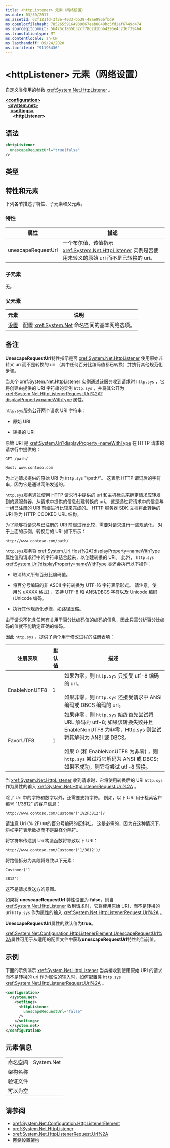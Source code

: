 ```yaml
---
title: <httpListener> 元素（网络设置）
ms.date: 03/30/2017
ms.assetid: 62f121fd-3f2e-4033-bb39-48ae996bfbd9
ms.openlocfilehash: 78526559164939667eab8848bc5fd2af6749d474
ms.sourcegitcommit: 5b475c1855b32cf78d2d1bbb4295e4c236f39464
ms.translationtype: MT
ms.contentlocale: zh-CN
ms.lasthandoff: 09/24/2020
ms.locfileid: "91195436"
---
```

# <a name="httplistener-element-network-settings"></a>\<httpListener> 元素（网络设置）

自定义类使用的参数 <xref:System.Net.HttpListener> 。  

[**\<configuration>**](../configuration-element.md)\
&nbsp;&nbsp;[**\<system.net>**](system-net-element-network-settings.md)\
&nbsp;&nbsp;&nbsp;&nbsp;[**\<settings>**](settings-element-network-settings.md)\
&nbsp;&nbsp;&nbsp;&nbsp;&nbsp;&nbsp;**\<httpListener>**

## <a name="syntax"></a>语法  
  
```xml  
<httpListener  
  unescapeRequestUrl="true|false"  
/>  
```  
  
## <a name="type"></a>类型  
  
## <a name="attributes-and-elements"></a>特性和元素  

 下列各节描述了特性、子元素和父元素。  
  
### <a name="attributes"></a>特性  
  
|属性|描述|  
|---------------|-----------------|  
|unescapeRequestUrl|一个布尔值，该值指示 <xref:System.Net.HttpListener> 实例是否使用未转义的原始 uri 而不是已转换的 uri。|  
  
### <a name="child-elements"></a>子元素  

 无。  
  
### <a name="parent-elements"></a>父元素  
  
|**元素**|**说明**|  
|-----------------|---------------------|  
|[设置](settings-element-network-settings.md)|配置 <xref:System.Net> 命名空间的基本网络选项。|  
  
## <a name="remarks"></a>备注  

 **UnescapeRequestUrl**特性指示是否 <xref:System.Net.HttpListener> 使用原始非转义 uri 而不是转换的 uri （其中任何百分比编码值都已转换）并执行其他规范化步骤。  
  
 当某个 <xref:System.Net.HttpListener> 实例通过该服务收到请求时 `http.sys` ，它将创建由提供的 URI 字符串的实例 `http.sys` ，并将其公开为 <xref:System.Net.HttpListenerRequest.Url%2A?displayProperty=nameWithType> 属性。  
  
 `http.sys`服务公开两个请求 URI 字符串：  
  
- 原始 URI  
  
- 转换的 URI  
  
 原始 URI 是 <xref:System.Uri?displayProperty=nameWithType> 在 HTTP 请求的请求行中提供的：  
  
 `GET /path/`  
  
 `Host: www.contoso.com`  
  
 为上述请求提供的原始 URI 为 `http.sys` "/path/"。 这表示 HTTP 谓词后的字符串，因为它是通过网络发送的。  
  
 `http.sys`服务通过使用 HTTP 请求行中提供的 uri 和主机标头来确定请求应转发到的源服务器，从请求中提供的信息创建转换的 uri。 这是通过将请求中的信息与一组已注册的 URI 前缀进行比较来完成的。 HTTP 服务器 SDK 文档将此转换的 URI 称为 HTTP_COOKED_URL 结构。  
  
 为了能够将请求与已注册的 URI 前缀进行比较，需要对请求进行一些规范化。 对于上面的示例，转换后的 URI 如下所示：  
  
 `http://www.contoso.com/path/`  
  
 `http.sys`服务将 <xref:System.Uri.Host%2A?displayProperty=nameWithType> 属性值和请求行中的字符串结合起来，以创建转换的 URI。 此外， `http.sys` <xref:System.Uri?displayProperty=nameWithType> 类还会执行以下操作：  
  
- 取消转义所有百分比编码值。  
  
- 将百分号编码的非 ASCII 字符转换为 UTF-16 字符表示形式。 请注意，使用% uXXXX 格式) ，支持 UTF-8 和 ANSI/DBCS 字符以及 Unicode 编码 (Unicode 编码。  
  
- 执行其他规范化步骤，如路径压缩。  
  
 由于请求不包含任何有关用于百分比编码值的编码的信息，因此只需分析百分比编码的值就不能确定正确的编码。  
  
 因此 `http.sys` ，提供了两个用于修改进程的注册表项：  
  
|注册表项|默认值|描述|  
|------------------|-------------------|-----------------|  
|EnableNonUTF8|1|如果为零，则 `http.sys` 只接受 utf-8 编码的 url。<br /><br /> 如果非零，则 `http.sys` 还接受请求中 ANSI 编码或 DBCS 编码的 url。|  
|FavorUTF8|1|如果非零，则 `http.sys` 始终首先尝试将 URL 解码为 utf-8; 如果该转换失败并且 EnableNonUTF8 为非零，Http.sys 则尝试将其解码为 ANSI 或 DBCS。<br /><br /> 如果 0 (和 EnableNonUTF8 为非零) ，则 `http.sys` 尝试将它解码为 ANSI 或 DBCS; 如果不成功，则它将尝试 utf-8 转换。|  
  
 当 <xref:System.Net.HttpListener> 收到请求时，它将使用转换后的 URI `http.sys` 作为属性的输入 <xref:System.Net.HttpListenerRequest.Url%2A> 。  
  
 除了 Uri 中的字符和数字以外，还需要支持字符。 例如，以下 URI 用于检索客户编号 "1/3812" 的客户信息：  
  
 `http://www.contoso.com/Customer('1%2F3812')/`  
  
 请注意 Uri (% 2F) 中的百分号编码的反斜杠。 这是必需的，因为在这种情况下，斜杠字符表示数据而不是路径分隔符。  
  
 将字符串传递到 Uri 构造函数将导致以下 URI：  
  
 `http://www.contoso.com/Customer('1/3812')/`  
  
 将路径拆分为其段将导致以下元素：  
  
 `Customer('1`  
  
 `3812')`  
  
 这不是请求发送方的意图。  
  
 如果将 **unescapeRequestUrl** 特性设置为 **false**，则当 <xref:System.Net.HttpListener> 收到请求时，它将使用原始 URI，而不是转换的 uri `http.sys` 作为属性的输入 <xref:System.Net.HttpListenerRequest.Url%2A> 。  
  
 **UnescapeRequestUrl**属性的默认值为**true**。  
  
 <xref:System.Net.Configuration.HttpListenerElement.UnescapeRequestUrl%2A>属性可用于从适用的配置文件中获取**unescapeRequestUrl**特性的当前值。  
  
## <a name="example"></a>示例  

 下面的示例演示 <xref:System.Net.HttpListener> 当类接收到使用原始 URI 的请求而不是转换的 uri 作为属性的输入时，如何配置类 `http.sys` <xref:System.Net.HttpListenerRequest.Url%2A> 。  
  
```xml  
<configuration>  
  <system.net>  
    <settings>  
      <httpListener  
        unescapeRequestUrl="false"  
      />  
    </settings>  
  </system.net>  
</configuration>  
```  
  
## <a name="element-information"></a>元素信息  
  
|||
|-|-|  
|命名空间|System.Net|  
|架构名称||  
|验证文件||  
|可以为空||  
  
## <a name="see-also"></a>请参阅

- <xref:System.Net.Configuration.HttpListenerElement>
- <xref:System.Net.HttpListener>
- <xref:System.Net.HttpListenerRequest.Url%2A>
- [网络设置架构](index.md)
